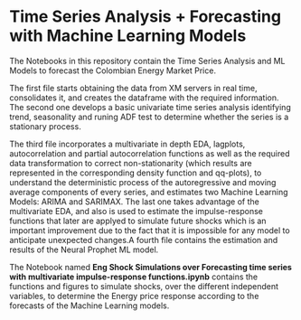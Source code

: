 # Time Series Analysis + Forecasting with Machine Learning Models


The Notebooks in this repository contain the Time Series Analysis and ML Models to forecast
the Colombian Energy Market Price. 

The first file starts obtaining the data from XM servers in real time, consolidates it, and 
creates the dataframe with the required information. The second one develops a basic univariate
time series analysis identifying trend, seasonality and runing ADF test to determine whether the 
series is a stationary process.

The third file incorporates a multivariate in depth EDA, lagplots, autocorrelation and partial
autocorrelation functions as well as the required data transformation to correct non-stationarity
(which results are represented in the corresponding density function and qq-plots), to understand
the deterministic process of the autoregressive and moving average components of every series,
and estimates two Machine Learning Models: ARIMA and SARIMAX. The last one takes advantage of the 
multivariate EDA, and also is used to estimate the impulse-response functions that later are 
applyed to simulate future shocks which is an important improvement due to the fact that it is 
impossible for any model to anticipate unexpected changes.A fourth file contains the estimation 
and results of the Neural Prophet ML model.

The Notebook named **Eng Shock Simulations over Forecasting time series with multivariate impulse-response 
functions.ipynb** contains the functions and figures to simulate shocks, over the different independent 
variables, to determine the Energy price response according to the forecasts of the Machine Learning models.
